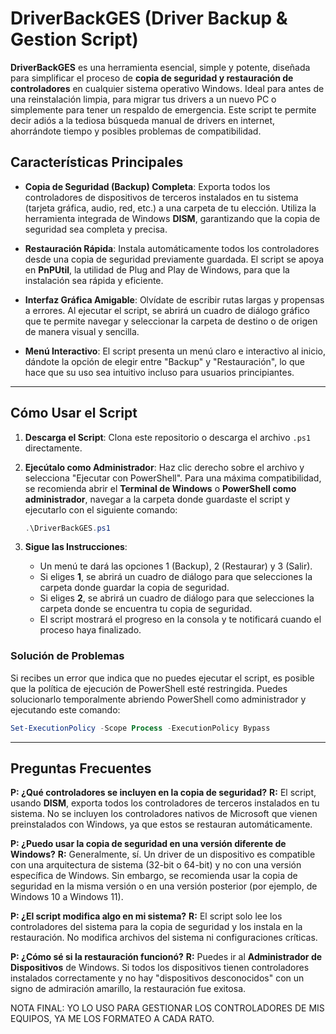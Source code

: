 # DriverBackGES (Driver Backup & Gestion Script)

**DriverBackGES** es una herramienta esencial, simple y potente, diseñada para simplificar el proceso de **copia de seguridad y restauración de controladores** en cualquier sistema operativo Windows. Ideal para antes de una reinstalación limpia, para migrar tus drivers a un nuevo PC o simplemente para tener un respaldo de emergencia. Este script te permite decir adiós a la tediosa búsqueda manual de drivers en internet, ahorrándote tiempo y posibles problemas de compatibilidad.

## Características Principales

  * **Copia de Seguridad (Backup) Completa**: Exporta todos los controladores de dispositivos de terceros instalados en tu sistema (tarjeta gráfica, audio, red, etc.) a una carpeta de tu elección. Utiliza la herramienta integrada de Windows **DISM**, garantizando que la copia de seguridad sea completa y precisa.

  * **Restauración Rápida**: Instala automáticamente todos los controladores desde una copia de seguridad previamente guardada. El script se apoya en **PnPUtil**, la utilidad de Plug and Play de Windows, para que la instalación sea rápida y eficiente.

  * **Interfaz Gráfica Amigable**: Olvídate de escribir rutas largas y propensas a errores. Al ejecutar el script, se abrirá un cuadro de diálogo gráfico que te permite navegar y seleccionar la carpeta de destino o de origen de manera visual y sencilla.

  * **Menú Interactivo**: El script presenta un menú claro e interactivo al inicio, dándote la opción de elegir entre "Backup" y "Restauración", lo que hace que su uso sea intuitivo incluso para usuarios principiantes.

-----

## Cómo Usar el Script

1.  **Descarga el Script**: Clona este repositorio o descarga el archivo `.ps1` directamente.

2.  **Ejecútalo como Administrador**: Haz clic derecho sobre el archivo y selecciona "Ejecutar con PowerShell". Para una máxima compatibilidad, se recomienda abrir el **Terminal de Windows** o **PowerShell como administrador**, navegar a la carpeta donde guardaste el script y ejecutarlo con el siguiente comando:

    ```powershell
    .\DriverBackGES.ps1
    ```

3.  **Sigue las Instrucciones**:

      * Un menú te dará las opciones 1 (Backup), 2 (Restaurar) y 3 (Salir).
      * Si eliges **1**, se abrirá un cuadro de diálogo para que selecciones la carpeta donde guardar la copia de seguridad.
      * Si eliges **2**, se abrirá un cuadro de diálogo para que selecciones la carpeta donde se encuentra tu copia de seguridad.
      * El script mostrará el progreso en la consola y te notificará cuando el proceso haya finalizado.

### Solución de Problemas

Si recibes un error que indica que no puedes ejecutar el script, es posible que la política de ejecución de PowerShell esté restringida. Puedes solucionarlo temporalmente abriendo PowerShell como administrador y ejecutando este comando:

```powershell
Set-ExecutionPolicy -Scope Process -ExecutionPolicy Bypass
```

-----

## Preguntas Frecuentes

**P: ¿Qué controladores se incluyen en la copia de seguridad?**
**R:** El script, usando **DISM**, exporta todos los controladores de terceros instalados en tu sistema. No se incluyen los controladores nativos de Microsoft que vienen preinstalados con Windows, ya que estos se restauran automáticamente.

**P: ¿Puedo usar la copia de seguridad en una versión diferente de Windows?**
**R:** Generalmente, sí. Un driver de un dispositivo es compatible con una arquitectura de sistema (32-bit o 64-bit) y no con una versión específica de Windows. Sin embargo, se recomienda usar la copia de seguridad en la misma versión o en una versión posterior (por ejemplo, de Windows 10 a Windows 11).

**P: ¿El script modifica algo en mi sistema?**
**R:** El script solo lee los controladores del sistema para la copia de seguridad y los instala en la restauración. No modifica archivos del sistema ni configuraciones críticas.

**P: ¿Cómo sé si la restauración funcionó?**
**R:** Puedes ir al **Administrador de Dispositivos** de Windows. Si todos los dispositivos tienen controladores instalados correctamente y no hay "dispositivos desconocidos" con un signo de admiración amarillo, la restauración fue exitosa.

NOTA FINAL: YO LO USO PARA GESTIONAR LOS CONTROLADORES DE MIS EQUIPOS, YA ME LOS FORMATEO A CADA RATO.
